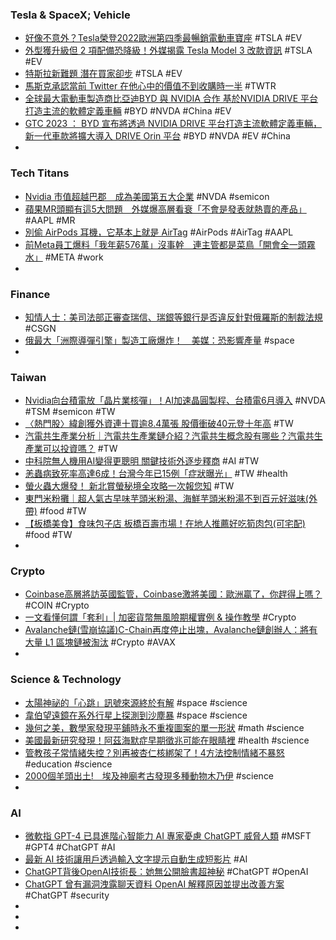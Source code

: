 ### Tesla & SpaceX; Vehicle
- [好像不意外？Tesla榮登2022歐洲第四季最暢銷電動車寶座](https://autos.udn.com/autos/amp/story/7826/7055459) #TSLA #EV
- [外型獲升級但 2 項配備恐降級！外媒揭露 Tesla Model 3 改款資訊](https://auto.ltn.com.tw/amp/news/22465/) #TSLA #EV
- [特斯拉新難題 潛在買家卻步](https://www.chinatimes.com/amp/newspapers/20230326000115-260203) #TSLA #EV
- [馬斯克承認當前 Twitter 在他心中的價值不到收購時一半](https://finance.technews.tw/2023/03/26/twitter-is-worth-less-than-half-of-what-it-was-when-it-was-acquired/) #TWTR
- [全球最大電動車製造商比亞迪BYD 與 NVIDIA 合作 基於NVIDIA DRIVE 平台打造主流的軟體定義車輛](https://auto-graphic.com/nvidia-byd-2023-3-promotions/) #BYD #NVDA #China #EV
- [GTC 2023 ： BYD 宣布將透過 NVIDIA DRIVE 平台打造主流軟體定義車輛，新一代車款將擴大導入 DRIVE Orin 平台](https://www.cool3c.com/article/190935) #BYD #NVDA #EV #China
-
### Tech Titans
- [Nvidia 市值超越巴郡　成為美國第五大企業](https://unwire.hk/2023/03/26/nvidia-chips-ai-brk/fun-tech/) #NVDA #semicon
- [蘋果MR頭顯有這5大問題　外媒爆高層看衰「不會是發表就熱賣的產品」](https://tw.nextapple.com/finance/20230327/4B4E755F75BE856B6966B70EE3097BAC) #AAPL #MR
- [別偷 AirPods 耳機，它基本上就是 AirTag](https://today.line.me/tw/v2/article/JP39LWx) #AirPods #AirTag #AAPL
- [前Meta員工爆料「我年薪576萬」沒事幹　連主管都是菜鳥「開會全一頭霧水」](https://today.line.me/tw/v2/article/5yrR03r) #META #work
-
### Finance
- [知情人士：美司法部正審查瑞信、瑞銀等銀行是否違反針對俄羅斯的制裁法規](https://m.cnyes.com/news/id/5127001) #CSGN
- [俄最大「洲際導彈引擎」製造工廠爆炸！　美媒：恐影響產量](https://today.line.me/tw/v2/article/7N05MqP) #space
-
### Taiwan
- [Nvidia向台積電放「晶片業核彈」！AI加速晶圓製程、台積電6月導入](https://www.blocktempo.com/nvidia-is-leveraging-gpus-to-build-2nm-chips/) #NVDA #TSM #semicon #TW
- [〈熱門股〉緯創獲外資連十買逾8.4萬張 股價衝破40元登十年高](https://m.cnyes.com/news/id/5126590) #TW
- [汽電共生產業分析｜汽電共生產業鏈介紹？汽電共生概念股有哪些？汽電共生產業可以投資嗎？](https://maxfinanciallife.com/產業鏈-概念股-汽電共生-熱電聯產/) #TW
- [中科院無人機用AI變得更聰明   關鍵技術外逐步釋商](https://www.cmmedia.com.tw/home/articles/39269) #AI #TW
- [恙蟲病致死率高達6成！台灣今年已15例「症狀曝光」](https://today.line.me/tw/v2/article/yzyXjWk) #TW #health
- [螢火蟲大爆發！ 新北賞螢秘境全攻略一次報您知](https://www.thehubnews.net/archives/204517) #TW
- [東門米粉攤｜超人氣古早味芋頭米粉湯、海鮮芋頭米粉湯不到百元好滋味(外帶)](https://www.girlslifeplan.com/dongmifan/) #food #TW
- [【板橋美食】食味包子店 板橋百壽市場！在地人推薦好吃筍肉包(可宅配)](https://www.mecocute.com/shiweibun/) #food #TW
-
### Crypto
- [Coinbase高層將訪英國監管，Coinbase激將美國：歐洲贏了，你趕得上嗎？](https://abmedia.io/coinbase-advocate-us-to-be-crypto-friendly) #COIN #Crypto
- [一文看懂何謂「套利」| 加密貨幣無風險期權實例 & 操作教學](https://www.blocktempo.com/arbitrage-tutorial-for-retail-investors/) #Crypto
- [Avalanche鏈(雪崩協議)C-Chain再度停止出塊，Avalanche鏈創辦人：將有大量 L1 區塊鏈被淘汰](https://abmedia.io/avalanche-c-chain-temporarily-stopped) #Crypto #AVAX
-
### Science & Technology
- [太陽神祕的「心跳」訊號來源終於有解](https://technews.tw/2023/03/26/researchers-discover-mysterious-source-of-heartbeat-like-radio-bursts-in-a-solar-fare/) #space #science
- [韋伯望遠鏡在系外行星上探測到沙塵暴](https://www.epochtimes.com/b5/23/3/25/n13957946.htm) #space #science
- [幾何之美，數學家發現平鋪時永不重複圖案的單一形狀](https://technews.tw/2023/03/25/the-hat-13-sided-shape-aperiodic-monotile/) #math #science
- [美國最新研究發現！阿茲海默症早期徵兆可能在眼睛裡](https://technews.tw/2023/03/25/alzheimers-first-signs/) #health #science
- [管教孩子常情緒失控？別再被杏仁核綁架了！4方法控制情緒不暴怒](https://www.leaderkid.com.tw/2023/03/09/lost-in-emotion/) #education #science
- [2000個羊頭出土!　埃及神廟考古發現多種動物木乃伊](https://tw.nextapple.com/international/20230326/F3221AEFE9DC8B9985BDF9FF8EA6EC47) #science
-
### AI
- [微軟指 GPT-4 已具進階心智能力 AI 專家憂慮 ChatGPT 威脅人類](https://unwire.hk/2023/03/26/gpt-4/fun-tech/) #MSFT #GPT4 #ChatGPT #AI
- [最新 AI 技術讓用戶透過輸入文字提示自動生成短影片](https://www.kocpc.com.tw/archives/485714) #AI
- [ChatGPT背後OpenAI技術長：她無公開臉書超神秘](https://www.gvm.com.tw/article/101078) #ChatGPT #OpenAI
- [ChatGPT 曾有漏洞洩露聊天資料 OpenAI 解釋原因並提出改善方案](https://unwire.hk/2023/03/26/openai-explain-chatgpt-fault/fun-tech/) #ChatGPT #security
-
-
-